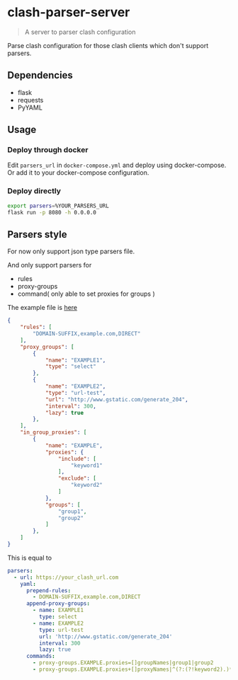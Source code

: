# clash-parser-server
> A server to parser clash configuration

Parse clash configuration for those clash clients which don't support parsers.

## Dependencies
- flask
- requests
- PyYAML

## Usage
### Deploy through docker
Edit `parsers_url` in `docker-compose.yml` and deploy using docker-compose.
Or add it to your docker-compose configuration.

### Deploy directly
```sh
export parsers=%YOUR_PARSERS_URL
flask run -p 8080 -h 0.0.0.0
```

## Parsers style
For now only support json type parsers file.

And only support parsers for
- rules
- proxy-groups
- command( only able to set proxies for groups )

The example file is [here](https://gist.github.com/hlf20010508/06b75d34b2366d14636e599814fe5002)

```json
{
    "rules": [
        "DOMAIN-SUFFIX,example.com,DIRECT"
    ],
    "proxy_groups": [
        {
            "name": "EXAMPLE1",
            "type": "select"
        },
        {
            "name": "EXAMPLE2",
            "type": "url-test",
            "url": "http://www.gstatic.com/generate_204",
            "interval": 300,
            "lazy": true
        },
    ],
    "in_group_proxies": [
        {
            "name": "EXAMPLE",
            "proxies": {
                "include": [
                    "keyword1"
                ],
                "exclude": [
                    "keyword2"
                ]
            },
            "groups": [
                "group1",
                "group2"
            ]
        },
    ]
}
```

This is equal to

```yaml
parsers:
  - url: https://your_clash_url.com
    yaml:
      prepend-rules:
        - DOMAIN-SUFFIX,example.com,DIRECT
      append-proxy-groups:
        - name: EXAMPLE1
          type: select
        - name: EXAMPLE2
          type: url-test
          url: 'http://www.gstatic.com/generate_204'
          interval: 300
          lazy: true
      commands:
        - proxy-groups.EXAMPLE.proxies=[]groupNames|group1|group2
        - proxy-groups.EXAMPLE.proxies+[]proxyNames|^(?:(?!keyword2).)*?keyword1.*$  # this means add proxies whose name have keyword1 but don't have keyword2
```